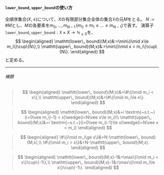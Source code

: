 #### $\mathtt{lower\_ bound},\,\mathtt{upper\_ bound}$の使い方

全順序集合$(X,\le)$について、$X$の有限部分集合全体の集合$\mathfrak{X}$の元$M$をとる。
$N:=\# M$とし、$M$の各要素を$m_0,\dots,m_{N-1}\,(m_0\le m_1\le\dots\le m_{N-1})$で表す。
演算子$\mathtt{lower\_ bound},\,\mathtt{upper\_ bound}: \mathfrak{X}\times X\to \mathbb{N}_{\ge 0}$を、
$$
\begin{aligned}
\mathtt{lower\_ bound}(M;x)&:=\min\{i\mid x\le m_i\}\cup\{N\},\\
\mathtt{upper\_ bound}(M;x)&:=\min\{i\mid x <  m_i\}\cup\{N\}.
\end{aligned}
$$と定める。

----------
###### 補題
> $$
> \begin{aligned}
> \mathtt{lower\_ bound}(M;x)&=\#\{i\mid m_i <  x\},\\
> \mathtt{upper\_ bound}(M;x)&=\#\{i\mid m_i\le x\}.
> \end{aligned}
> $$

> $$
> \begin{aligned}
> \mathtt{lower\_ bound}(M;x)&=i \textrm{~s.t.~}(i=0\vee m_{i-1} < x)\wedge(i=N\vee x\le m_i)\\
> \mathtt{upper\_ bound}(M;x)&=i \textrm{~s.t.~}(i=0\vee m_{i-1}\le x)\wedge(i=N\vee x < m_i)
> \end{aligned}
> $$

> $$
> \begin{aligned}
> \#\{i\mid m_i\ge x\}&=N-\mathtt{lower\_ bound}(M;x),\\
> \#\{i\mid m_i >  x\}&=N-\mathtt{upper\_ bound}(M;x).
> \end{aligned}
> $$

> $$
> \begin{aligned}
> \mathtt{lower\_ bound}(M;x)-1&=\max\{i\mid m_i <  x\}\cup\{-1\},\\
> \mathtt{upper\_ bound}(M;x)-1&=\max\{i\mid m_i\le x\}\cup\{-1\}.
> \end{aligned}
> $$


